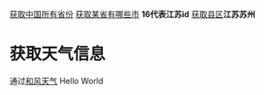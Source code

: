 [获取中国所有省份](http://guolin.tech/api/china)
[获取某省有哪些市](http://guolin.tech/api/china/16) **16代表江苏id**
[获取县区](http://guolin.tech/api/china/16/116)**江苏苏州**
# 获取天气信息
通过[和风天气](https://console.heweather.com/app/index)
Hello World

